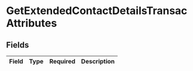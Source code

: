 # GetExtendedContactDetailsTransacAttributes


## Fields

| Field       | Type        | Required    | Description |
| ----------- | ----------- | ----------- | ----------- |
